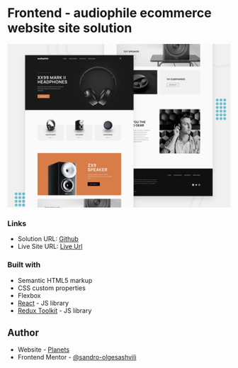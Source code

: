 # Frontend - audiophile ecommerce website site solution

![screen](./preview.jpg)

### Links

- Solution URL: [Github](https://github.com/sandro-olgesashvili/audiophile-ecommerce-website)
- Live Site URL: [Live Url](https://sandro-olgesashvili.github.io/audiophile-ecommerce-website/)

### Built with

- Semantic HTML5 markup
- CSS custom properties
- Flexbox
- [React](https://reactjs.org/) - JS library
- [Redux Toolkit](https://redux-toolkit.js.org/) - JS library


## Author

- Website - [Planets](https://sandro-olgesashvili.github.io/audiophile-ecommerce-website/)
- Frontend Mentor - [@sandro-olgesashvili](https://github.com/sandro-olgesashvili)
